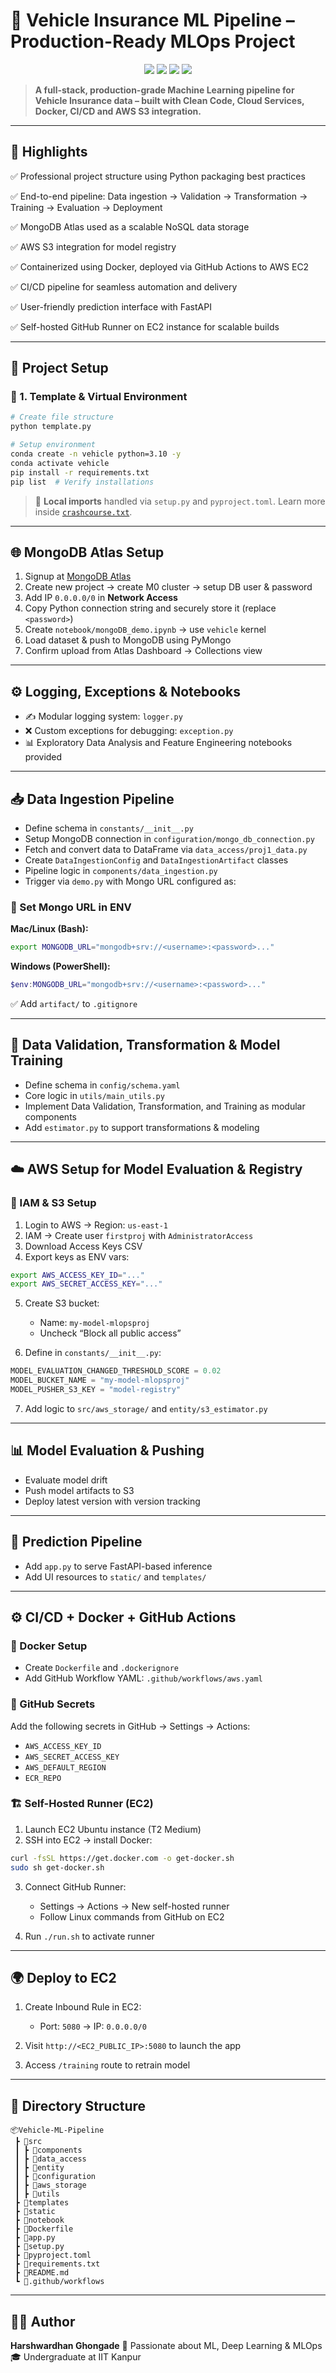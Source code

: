 # 🚗 Vehicle Insurance ML Pipeline – Production-Ready MLOps Project

<p align="center">
  <img src="https://img.shields.io/badge/Python-3.10-blue.svg">
  <img src="https://img.shields.io/badge/Framework-FastAPI-green.svg">
  <img src="https://img.shields.io/badge/Cloud-AWS-orange.svg">
  <img src="https://img.shields.io/badge/MLOps-CI%2FCD%2C%20Docker%2C%20MongoDB-success">
</p>

> **A full-stack, production-grade Machine Learning pipeline for Vehicle Insurance data – built with Clean Code, Cloud Services, Docker, CI/CD and AWS S3 integration.**

---

## 🌟 Highlights

✅ Professional project structure using Python packaging best practices

✅ End-to-end pipeline: Data ingestion → Validation → Transformation → Training → Evaluation → Deployment

✅ MongoDB Atlas used as a scalable NoSQL data storage

✅ AWS S3 integration for model registry

✅ Containerized using Docker, deployed via GitHub Actions to AWS EC2

✅ CI/CD pipeline for seamless automation and delivery

✅ User-friendly prediction interface with FastAPI

✅ Self-hosted GitHub Runner on EC2 instance for scalable builds

---

## 🚀 Project Setup

### 🧱 1. Template & Virtual Environment

```bash
# Create file structure
python template.py

# Setup environment
conda create -n vehicle python=3.10 -y
conda activate vehicle
pip install -r requirements.txt
pip list  # Verify installations
```

> 📌 **Local imports** handled via `setup.py` and `pyproject.toml`. Learn more inside [`crashcourse.txt`](./crashcourse.txt).

---

## 🌐 MongoDB Atlas Setup

1. Signup at [MongoDB Atlas](https://www.mongodb.com/cloud/atlas)
2. Create new project → create M0 cluster → setup DB user & password
3. Add IP `0.0.0.0/0` in **Network Access**
4. Copy Python connection string and securely store it (replace `<password>`)
5. Create `notebook/mongoDB_demo.ipynb` → use `vehicle` kernel
6. Load dataset & push to MongoDB using PyMongo
7. Confirm upload from Atlas Dashboard → Collections view

---

## ⚙️ Logging, Exceptions & Notebooks

* ✍️ Modular logging system: `logger.py`
* ❌ Custom exceptions for debugging: `exception.py`
* 📊 Exploratory Data Analysis and Feature Engineering notebooks provided

---

## 📥 Data Ingestion Pipeline

* Define schema in `constants/__init__.py`
* Setup MongoDB connection in `configuration/mongo_db_connection.py`
* Fetch and convert data to DataFrame via `data_access/proj1_data.py`
* Create `DataIngestionConfig` and `DataIngestionArtifact` classes
* Pipeline logic in `components/data_ingestion.py`
* Trigger via `demo.py` with Mongo URL configured as:

### 🔐 Set Mongo URL in ENV

**Mac/Linux (Bash):**

```bash
export MONGODB_URL="mongodb+srv://<username>:<password>..."
```

**Windows (PowerShell):**

```powershell
$env:MONGODB_URL="mongodb+srv://<username>:<password>..."
```

✅ Add `artifact/` to `.gitignore`

---

## 🧪 Data Validation, Transformation & Model Training

* Define schema in `config/schema.yaml`
* Core logic in `utils/main_utils.py`
* Implement Data Validation, Transformation, and Training as modular components
* Add `estimator.py` to support transformations & modeling

---

## ☁️ AWS Setup for Model Evaluation & Registry

### 🔑 IAM & S3 Setup

1. Login to AWS → Region: `us-east-1`
2. IAM → Create user `firstproj` with `AdministratorAccess`
3. Download Access Keys CSV
4. Export keys as ENV vars:

```bash
export AWS_ACCESS_KEY_ID="..."
export AWS_SECRET_ACCESS_KEY="..."
```

5. Create S3 bucket:

   * Name: `my-model-mlopsproj`
   * Uncheck “Block all public access”

6. Define in `constants/__init__.py`:

```python
MODEL_EVALUATION_CHANGED_THRESHOLD_SCORE = 0.02
MODEL_BUCKET_NAME = "my-model-mlopsproj"
MODEL_PUSHER_S3_KEY = "model-registry"
```

7. Add logic to `src/aws_storage/` and `entity/s3_estimator.py`

---

## 📊 Model Evaluation & Pushing

* Evaluate model drift
* Push model artifacts to S3
* Deploy latest version with version tracking

---

## 🧠 Prediction Pipeline

* Add `app.py` to serve FastAPI-based inference
* Add UI resources to `static/` and `templates/`

---

## ⚙️ CI/CD + Docker + GitHub Actions

### 🐳 Docker Setup

* Create `Dockerfile` and `.dockerignore`
* Add GitHub Workflow YAML: `.github/workflows/aws.yaml`

### 🔐 GitHub Secrets

Add the following secrets in GitHub → Settings → Actions:

* `AWS_ACCESS_KEY_ID`
* `AWS_SECRET_ACCESS_KEY`
* `AWS_DEFAULT_REGION`
* `ECR_REPO`

### 🏗️ Self-Hosted Runner (EC2)

1. Launch EC2 Ubuntu instance (T2 Medium)
2. SSH into EC2 → install Docker:

```bash
curl -fsSL https://get.docker.com -o get-docker.sh
sudo sh get-docker.sh
```

3. Connect GitHub Runner:

   * Settings → Actions → New self-hosted runner
   * Follow Linux commands from GitHub on EC2

4. Run `./run.sh` to activate runner

---

## 🌍 Deploy to EC2

1. Create Inbound Rule in EC2:

   * Port: `5080` → IP: `0.0.0.0/0`
2. Visit `http://<EC2_PUBLIC_IP>:5080` to launch the app
3. Access `/training` route to retrain model

---

## 📁 Directory Structure

```
📦Vehicle-ML-Pipeline
 ┣ 📂src
 ┃ ┣ 📂components
 ┃ ┣ 📂data_access
 ┃ ┣ 📂entity
 ┃ ┣ 📂configuration
 ┃ ┣ 📂aws_storage
 ┃ ┣ 📂utils
 ┣ 📂templates
 ┣ 📂static
 ┣ 📂notebook
 ┣ 📜Dockerfile
 ┣ 📜app.py
 ┣ 📜setup.py
 ┣ 📜pyproject.toml
 ┣ 📜requirements.txt
 ┣ 📜README.md
 ┗ 📂.github/workflows
```

---

## 👨‍💻 Author

**Harshwardhan Ghongade**
🚀 Passionate about ML, Deep Learning & MLOps
🎓 Undergraduate at IIT Kanpur




